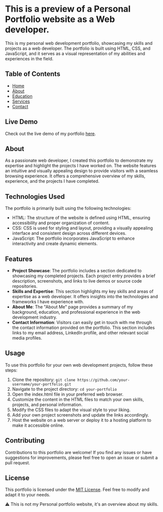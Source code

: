 # This is a preview of a Personal Portfolio website as a Web developer.

This is my personal web development portfolio, showcasing my skills and projects as a web developer. The portfolio is built using HTML, CSS, and JavaScript, and it serves as a visual representation of my abilities and experiences in the field.

## Table of Contents
- [Home](#home)
- [About](#about)
- [Education](#education)
- [Services](#services)
- [Contact](#contactt)


## Live Demo

Check out the live demo of my portfolio [here](https://alok-x0s1.github.io/My_Portfolio_1/).

## About
As a passionate web developer, I created this portfolio to demonstrate my expertise and highlight the projects I have worked on. The website features an intuitive and visually appealing design to provide visitors with a seamless browsing experience. It offers a comprehensive overview of my skills, experience, and the projects I have completed.

## Technologies Used
The portfolio is primarily built using the following technologies:

- HTML: The structure of the website is defined using HTML, ensuring accessibility and proper organization of content.
- CSS: CSS is used for styling and layout, providing a visually appealing interface and consistent design across different devices.
- JavaScript: The portfolio incorporates JavaScript to enhance interactivity and create dynamic elements.

## Features
- **Project Showcase**: The portfolio includes a section dedicated to showcasing my completed projects. Each project entry provides a brief description, screenshots, and links to live demos or source code repositories.
- **Skills and Expertise**: This section highlights my key skills and areas of expertise as a web developer. It offers insights into the technologies and frameworks I have experience with.
- **About Me**: The "About Me" page provides a summary of my background, education, and professional experience in the web development industry.
- **Contact Information**: Visitors can easily get in touch with me through the contact information provided on the portfolio. This section includes links to my email address, LinkedIn profile, and other relevant social media profiles.

## Usage
To use this portfolio for your own web development projects, follow these steps:

1. Clone the repository: `git clone https://github.com/your-username/your-portfolio.git`
2. Navigate to the project directory: `cd your-portfolio`
3. Open the index.html file in your preferred web browser.
4. Customize the content in the HTML files to match your own skills, projects, and personal information.
5. Modify the CSS files to adapt the visual style to your liking.
6. Add your own project screenshots and update the links accordingly.
7. Host the website on a web server or deploy it to a hosting platform to make it accessible online.

## Contributing
Contributions to this portfolio are welcome! If you find any issues or have suggestions for improvements, please feel free to open an issue or submit a pull request.

## License
This portfolio is licensed under the [MIT License](LICENSE). Feel free to modify and adapt it to your needs.



 ⚠️ This is not my Personal portfolio website, it's an overview about my skills. 
